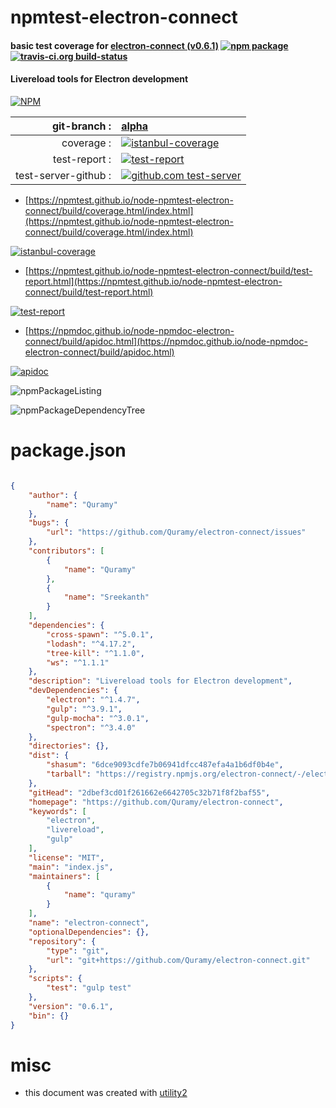 # npmtest-electron-connect

#### basic test coverage for  [electron-connect (v0.6.1)](https://github.com/Quramy/electron-connect)  [![npm package](https://img.shields.io/npm/v/npmtest-electron-connect.svg?style=flat-square)](https://www.npmjs.org/package/npmtest-electron-connect) [![travis-ci.org build-status](https://api.travis-ci.org/npmtest/node-npmtest-electron-connect.svg)](https://travis-ci.org/npmtest/node-npmtest-electron-connect)

#### Livereload tools for Electron development

[![NPM](https://nodei.co/npm/electron-connect.png?downloads=true&downloadRank=true&stars=true)](https://www.npmjs.com/package/electron-connect)

| git-branch : | [alpha](https://github.com/npmtest/node-npmtest-electron-connect/tree/alpha)|
|--:|:--|
| coverage : | [![istanbul-coverage](https://npmtest.github.io/node-npmtest-electron-connect/build/coverage.badge.svg)](https://npmtest.github.io/node-npmtest-electron-connect/build/coverage.html/index.html)|
| test-report : | [![test-report](https://npmtest.github.io/node-npmtest-electron-connect/build/test-report.badge.svg)](https://npmtest.github.io/node-npmtest-electron-connect/build/test-report.html)|
| test-server-github : | [![github.com test-server](https://npmtest.github.io/node-npmtest-electron-connect/GitHub-Mark-32px.png)](https://npmtest.github.io/node-npmtest-electron-connect/build/app/index.html) | | build-artifacts : | [![build-artifacts](https://npmtest.github.io/node-npmtest-electron-connect/glyphicons_144_folder_open.png)](https://github.com/npmtest/node-npmtest-electron-connect/tree/gh-pages/build)|

- [https://npmtest.github.io/node-npmtest-electron-connect/build/coverage.html/index.html](https://npmtest.github.io/node-npmtest-electron-connect/build/coverage.html/index.html)

[![istanbul-coverage](https://npmtest.github.io/node-npmtest-electron-connect/build/screenCapture.buildCi.browser.%252Ftmp%252Fbuild%252Fcoverage.lib.html.png)](https://npmtest.github.io/node-npmtest-electron-connect/build/coverage.html/index.html)

- [https://npmtest.github.io/node-npmtest-electron-connect/build/test-report.html](https://npmtest.github.io/node-npmtest-electron-connect/build/test-report.html)

[![test-report](https://npmtest.github.io/node-npmtest-electron-connect/build/screenCapture.buildCi.browser.%252Ftmp%252Fbuild%252Ftest-report.html.png)](https://npmtest.github.io/node-npmtest-electron-connect/build/test-report.html)

- [https://npmdoc.github.io/node-npmdoc-electron-connect/build/apidoc.html](https://npmdoc.github.io/node-npmdoc-electron-connect/build/apidoc.html)

[![apidoc](https://npmdoc.github.io/node-npmdoc-electron-connect/build/screenCapture.buildCi.browser.%252Ftmp%252Fbuild%252Fapidoc.html.png)](https://npmdoc.github.io/node-npmdoc-electron-connect/build/apidoc.html)

![npmPackageListing](https://npmtest.github.io/node-npmtest-electron-connect/build/screenCapture.npmPackageListing.svg)

![npmPackageDependencyTree](https://npmtest.github.io/node-npmtest-electron-connect/build/screenCapture.npmPackageDependencyTree.svg)



# package.json

```json

{
    "author": {
        "name": "Quramy"
    },
    "bugs": {
        "url": "https://github.com/Quramy/electron-connect/issues"
    },
    "contributors": [
        {
            "name": "Quramy"
        },
        {
            "name": "Sreekanth"
        }
    ],
    "dependencies": {
        "cross-spawn": "^5.0.1",
        "lodash": "^4.17.2",
        "tree-kill": "^1.1.0",
        "ws": "^1.1.1"
    },
    "description": "Livereload tools for Electron development",
    "devDependencies": {
        "electron": "^1.4.7",
        "gulp": "^3.9.1",
        "gulp-mocha": "^3.0.1",
        "spectron": "^3.4.0"
    },
    "directories": {},
    "dist": {
        "shasum": "6dce9093cdfe7b06941dfcc487efa4a1b6df0b4e",
        "tarball": "https://registry.npmjs.org/electron-connect/-/electron-connect-0.6.1.tgz"
    },
    "gitHead": "2dbef3cd01f261662e6642705c32b71f8f2baf55",
    "homepage": "https://github.com/Quramy/electron-connect",
    "keywords": [
        "electron",
        "livereload",
        "gulp"
    ],
    "license": "MIT",
    "main": "index.js",
    "maintainers": [
        {
            "name": "quramy"
        }
    ],
    "name": "electron-connect",
    "optionalDependencies": {},
    "repository": {
        "type": "git",
        "url": "git+https://github.com/Quramy/electron-connect.git"
    },
    "scripts": {
        "test": "gulp test"
    },
    "version": "0.6.1",
    "bin": {}
}
```



# misc
- this document was created with [utility2](https://github.com/kaizhu256/node-utility2)
